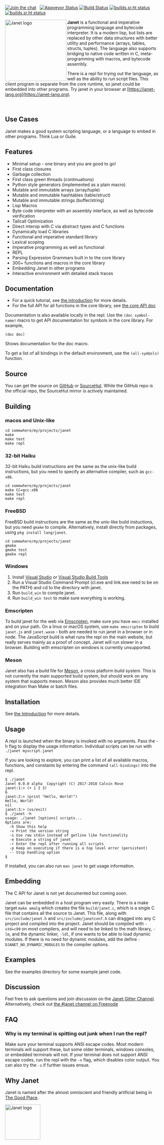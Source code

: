 [![Join the chat](https://badges.gitter.im/janet-language/community.svg)](https://gitter.im/janet-language/community)
&nbsp;
[![Appveyor Status](https://ci.appveyor.com/api/projects/status/bjraxrxexmt3sxyv/branch/master?svg=true)](https://ci.appveyor.com/project/bakpakin/janet/branch/master)
[![Build Status](https://travis-ci.org/janet-lang/janet.svg?branch=master)](https://travis-ci.org/janet-lang/janet)
[![builds.sr.ht status](https://builds.sr.ht/~bakpakin/janet/.freebsd.yaml.svg)](https://builds.sr.ht/~bakpakin/janet/.freebsd.yaml?)
[![builds.sr.ht status](https://builds.sr.ht/~bakpakin/janet/.openbsd.yaml.svg)](https://builds.sr.ht/~bakpakin/janet/.openbsd.yaml?)

<img src="https://raw.githubusercontent.com/janet-lang/janet/master/assets/janet-w200.png" alt="Janet logo" width=200 align="left">

**Janet** is a functional and imperative programming language and bytecode interpreter. It is a
modern lisp, but lists are replaced
by other data structures with better utility and performance (arrays, tables, structs, tuples).
The language also supports bridging to native code written in C, meta-programming with macros, and bytecode assembly.

There is a repl for trying out the language, as well as the ability
to run script files. This client program is separate from the core runtime, so
janet could be embedded into other programs. Try janet in your browser at
[https://janet-lang.org](https://janet-lang.org).

<br>

## Use Cases

Janet makes a good system scripting language, or a language to embed in other programs. Think Lua or Guile.

## Features

* Minimal setup - one binary and you are good to go!
* First class closures
* Garbage collection
* First class green threads (continuations)
* Python style generators (implemented as a plain macro)
* Mutable and immutable arrays (array/tuple)
* Mutable and immutable hashtables (table/struct)
* Mutable and immutable strings (buffer/string)
* Lisp Macros
* Byte code interpreter with an assembly interface, as well as bytecode verification
* Tailcall Optimization
* Direct interop with C via abstract types and C functions
* Dynamically load C libraries
* Functional and imperative standard library
* Lexical scoping
* Imperative programming as well as functional
* REPL
* Parsing Expression Grammars built in to the core library
* 300+ functions and macros in the core library
* Embedding Janet in other programs
* Interactive environment with detailed stack traces

## Documentation

* For a quick tutorial, see [the introduction](https://janet-lang.org/docs/index.html) for more details.
* For the full API for all functions in the core library, see [the core API doc](https://janet-lang.org/api/index.html)

Documentation is also available locally in the repl.
Use the `(doc symbol-name)` macro to get API
documentation for symbols in the core library. For example,
```
(doc doc)
```
Shows documentation for the doc macro.

To get a list of all bindings in the default
environment, use the `(all-symbols)` function.

## Source

You can get the source on [GitHub](https://github.com/janet-lang/janet) or
[SourceHut](https://git.sr.ht/~bakpakin/janet). While the GitHub repo is the official repo,
the SourceHut mirror is actively maintained.

## Building

### macos and Unix-like

```
cd somewhere/my/projects/janet
make
make test
make repl
```

### 32-bit Haiku

32-bit Haiku build instructions are the same as the unix-like build instructions,
but you need to specify an alternative compiler, such as `gcc-x86`.

```
cd somewhere/my/projects/janet
make CC=gcc-x86
make test
make repl
```

### FreeBSD

FreeBSD build instructions are the same as the unix-like build instuctions,
but you need `gmake` to compile. Alternatively, install directly from
packages, using `pkg install lang/janet`.

```
cd somewhere/my/projects/janet
gmake
gmake test
gmake repl
```

### Windows

1. Install [Visual Studio](https://visualstudio.microsoft.com/thank-you-downloading-visual-studio/?sku=Community&rel=15#) or [Visual Studio Build Tools](https://visualstudio.microsoft.com/thank-you-downloading-visual-studio/?sku=BuildTools&rel=15#)
2. Run a Visual Studio Command Prompt (cl.exe and link.exe need to be on the PATH) and cd to the directory with janet.
3. Run `build_win` to compile janet.
4. Run `build_win test` to make sure everything is working.

### Emscripten

To build janet for the web via [Emscripten](https://kripken.github.io/emscripten-site/), make sure you
have `emcc` installed and on your path. On a linux or macOS system, use `make emscripten` to build
`janet.js` and `janet.wasm` - both are needed to run janet in a browser or in node.
The JavaScript build is what runs the repl on the main website,
but really serves mainly as a proof of concept. Janet will run slower in a browser.
Building with emscripten on windows is currently unsupported.

### Meson

Janet also has a build file for [Meson](https://mesonbuild.com/), a cross platform build
system. This is not currently the main supported build system, but should work on any
system that supports meson. Meson also provides much better IDE integration than Make or batch files.

## Installation

See [the Introduction](https://janet-lang.org/introduction.html) for more details.

## Usage

A repl is launched when the binary is invoked with no arguments. Pass the -h flag
to display the usage information. Individual scripts can be run with `./janet myscript.janet`

If you are looking to explore, you can print a list of all available macros, functions, and constants
by entering the command `(all-bindings)` into the repl.

```
$ ./janet
Janet 0.0.0 alpha  Copyright (C) 2017-2018 Calvin Rose
janet:1:> (+ 1 2 3)
6
janet:2:> (print "Hello, World!")
Hello, World!
nil
janet:3:> (os/exit)
$ ./janet -h
usage: ./janet [options] scripts...
Options are:
  -h Show this help
  -v Print the version string
  -s Use raw stdin instead of getline like functionality
  -e Execute a string of janet
  -r Enter the repl after running all scripts
  -p Keep on executing if there is a top level error (persistent)
  -- Stop handling option
$
```

If installed, you can also run `man janet` to get usage information.

## Embedding

The C API for Janet is not yet documented but coming soon.

Janet can be embedded in a host program very easily. There is a make target
`make amalg` which creates the file `build/janet.c`, which is a single C file
that contains all the source to Janet. This file, along with
`src/include/janet.h` and `src/include/janetconf.h` can dragged into any C
project and compiled into the project. Janet should be compiled with `-std=c99`
on most compilers, and will need to be linked to the math library, `-lm`, and
the dynamic linker, `-ldl`, if one wants to be able to load dynamic modules. If
there is no need for dynamic modules, add the define
`-DJANET_NO_DYNAMIC_MODULES` to the compiler options.

## Examples

See the examples directory for some example janet code.

## Discussion

Feel free to ask questions and join discussion on the [Janet Gitter Channel](https://gitter.im/janet-language/community).
Alternatively, check out [the #janet channel on Freenode](https://webchat.freenode.net/)

## FAQ

### Why is my terminal is spitting out junk when I run the repl?

Make sure your terminal supports ANSI escape codes. Most modern terminals will
support these, but some older terminals, windows consoles, or embedded terminals
will not. If your terminal does not support ANSI escape codes, run the repl with
the `-n` flag, which disables color output. You can also try the `-s` if further issues
ensue.

## Why Janet

Janet is named after the almost omniscient and friendly artificial being in [The Good Place](https://en.wikipedia.org/wiki/The_Good_Place).

<img src="https://raw.githubusercontent.com/janet-lang/janet/master/assets/janet-the-good-place.gif" alt="Janet logo" width="115px" align="left">

